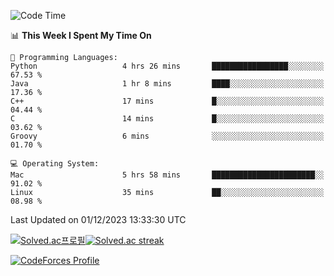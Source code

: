 
<!--START_SECTION:waka-->
![Code Time](http://img.shields.io/badge/Code%20Time-3%2C074%20hrs%205%20mins-blue)

📊 **This Week I Spent My Time On** 

```text
💬 Programming Languages: 
Python                   4 hrs 26 mins       █████████████████░░░░░░░░   67.53 % 
Java                     1 hr 8 mins         ████░░░░░░░░░░░░░░░░░░░░░   17.36 % 
C++                      17 mins             █░░░░░░░░░░░░░░░░░░░░░░░░   04.44 % 
C                        14 mins             █░░░░░░░░░░░░░░░░░░░░░░░░   03.62 % 
Groovy                   6 mins              ░░░░░░░░░░░░░░░░░░░░░░░░░   01.70 % 

💻 Operating System: 
Mac                      5 hrs 58 mins       ███████████████████████░░   91.02 % 
Linux                    35 mins             ██░░░░░░░░░░░░░░░░░░░░░░░   08.98 % 
```


 Last Updated on 01/12/2023 13:33:30 UTC
<!--END_SECTION:waka-->


[![Solved.ac프로필](http://mazassumnida.wtf/api/generate_badge?boj=hckim96)](https://solved.ac/hckim96)[![Solved.ac streak](http://mazandi.herokuapp.com/api?handle=hckim96&theme=dark)](https://solved.ac/hckim96)


[![CodeForces Profile](https://cf.leed.at?id=hckim96)](https://codeforces.com/profile/hckim96)

